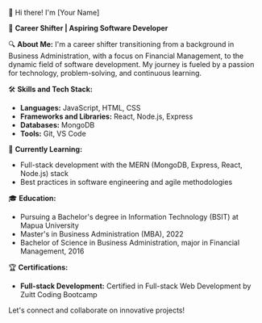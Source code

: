 👋 Hi there! I'm [Your Name]

🔄 **Career Shifter | Aspiring Software Developer**

🔍 **About Me:**
I'm a career shifter transitioning from a background in Business Administration, with a focus on Financial Management, to the dynamic field of software development. My journey is fueled by a passion for technology, problem-solving, and continuous learning.

🛠️ **Skills and Tech Stack:**
- **Languages:** JavaScript, HTML, CSS
- **Frameworks and Libraries:** React, Node.js, Express
- **Databases:** MongoDB
- **Tools:** Git, VS Code

🌱 **Currently Learning:**
- Full-stack development with the MERN (MongoDB, Express, React, Node.js) stack
- Best practices in software engineering and agile methodologies

🎓 **Education:**
- Pursuing a Bachelor's degree in Information Technology (BSIT) at Mapua University
- Master's in Business Administration (MBA), 2022
- Bachelor of Science in Business Administration, major in Financial Management, 2016

🏆 **Certifications:**
- **Full-stack Development:** Certified in Full-stack Web Development by Zuitt Coding Bootcamp

<!-- 🚀 **Projects:**
- **[Project Name](link-to-repo):** A web application to [brief project description], showcasing my skills in React and Node.js.
- **[Another Project](link-to-repo):** Developed a [project type] to [brief project description], utilizing Python and Flask.

🌟 **Previous Experience:**
- [Your Previous Role] at [Your Previous Company]
  - Gained valuable skills in [relevant skills] that I now apply to my coding projects.
  - [Another relevant experience or accomplishment]

🌟 **Fun Fact:**
Outside of coding, I enjoy [your hobby or interest], which helps me stay creative and motivated.

📫 **Get in Touch:**
- [LinkedIn](https://www.linkedin.com/in/yourprofile)
- [Twitter](https://twitter.com/yourhandle)
- [Personal Website](https://yourwebsite.com) -->

Let's connect and collaborate on innovative projects!


<!--
**brynsgtn/brynsgtn** is a ✨ _special_ ✨ repository because its `README.md` (this file) appears on your GitHub profile.

Here are some ideas to get you started:

- 🔭 I’m currently working on ...
- 🌱 I’m currently learning ...
- 👯 I’m looking to collaborate on ...
- 🤔 I’m looking for help with ...
- 💬 Ask me about ...
- 📫 How to reach me: ...
- 😄 Pronouns: ...
- ⚡ Fun fact: ...
-->
